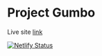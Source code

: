 # Project Gumbo
Live site [link](https://endearing-rolypoly-220535.netlify.app/)

[![Netlify Status](https://api.netlify.com/api/v1/badges/7757c4e0-0ccf-4d41-b0c0-6348b5b4831d/deploy-status)](https://app.netlify.com/sites/endearing-rolypoly-220535/deploys)

